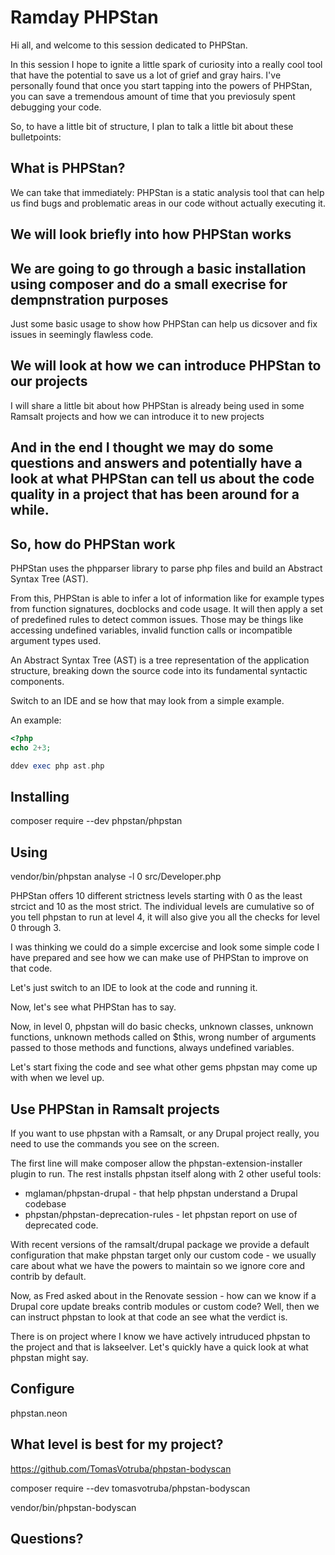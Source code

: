 # Ramday PHPStan

Hi all, and welcome to this session dedicated to PHPStan.

In this session I hope to ignite a little spark of curiosity into a really cool tool that have the potential to save us a lot of grief and gray hairs.
I've personally found that once you start tapping into the powers of PHPStan, you can save a tremendous amount of time that you previosuly spent debugging your code.

So, to have a little bit of structure, I plan to talk a little bit about these bulletpoints:

## What is PHPStan?

We can take that immediately: PHPStan is a static analysis tool that can help us find bugs and problematic areas in our code without actually executing it.


## We will look briefly into how PHPStan works

## We are going to go through a basic installation using composer and do a small execrise for dempnstration purposes

Just some basic usage to show how PHPStan can help us dicsover and fix issues in seemingly flawless code.

## We will look at how we can introduce PHPStan to our projects
I will share a little bit about how PHPStan is already being used in some Ramsalt projects and how we can introduce it to new projects

## And in the end I thought we may do some questions and answers and potentially have a look at what PHPStan can tell us about the code quality in a project that has been around for a while.


## So, how do PHPStan work

PHPStan uses the phpparser library to parse php files and build an Abstract Syntax Tree (AST).

From this, PHPStan is able to infer a lot of information like for example types from function signatures, docblocks and code usage.
It will then apply a set of predefined rules to detect common issues.
Those may be things like accessing undefined variables, invalid function calls or incompatible argument types used.

An Abstract Syntax Tree (AST) is a tree representation of the application structure, breaking down the source code into its fundamental syntactic components.

Switch to an IDE and se how that may look from a simple example.

An example:
```php
<?php
echo 2+3;
```

```php
ddev exec php ast.php
```


## Installing

composer require --dev phpstan/phpstan

## Using

vendor/bin/phpstan analyse -l 0 src/Developer.php

PHPStan offers 10 different strictness levels starting with 0 as the least strcict and 10 as the most strict.
The individual levels are cumulative so of you tell phpstan to run at level 4, it will also give you all the checks for level 0 through 3.

I was thinking we could do a simple excercise and look some simple code I have prepared and see how we can make use of PHPStan to improve on that code.

Let's just switch to an IDE to look at the code and running it.

Now, let's see what PHPStan has to say.

Now, in level 0, phpstan will do basic checks, unknown classes, unknown functions, unknown methods called on $this, wrong number of arguments passed to those methods and functions, always undefined variables.

Let's start fixing the code and see what other gems phpstan may come up with when we level up.


## Use PHPStan in Ramsalt projects


If you want to use phpstan with a Ramsalt, or any Drupal project really, you need to use the commands you see on the screen.

The first line will make composer allow the phpstan-extension-installer plugin to run.
The rest installs phpstan itself along with 2 other useful tools:
* mglaman/phpstan-drupal - that help phpstan understand a Drupal codebase
* phpstan/phpstan-deprecation-rules - let phpstan report on use of deprecated code.


With recent versions of the ramsalt/drupal package we provide a default configuration that make phpstan target only our custom code - we usually care about what we have the powers to maintain so we ignore core and contrib by default.

Now, as Fred asked about in the Renovate session - how can we know if a Drupal core update breaks contrib modules or custom code?
Well, then we can instruct phpstan to look at that code an see what the verdict is.

There is on project where I know we have actively intruduced phpstan to the project and that is lakseelver.
Let's quickly have a quick look at what phpstan might say.

## Configure

phpstan.neon





## What level is best for my project?

https://github.com/TomasVotruba/phpstan-bodyscan


composer require --dev tomasvotruba/phpstan-bodyscan

vendor/bin/phpstan-bodyscan


## Questions?